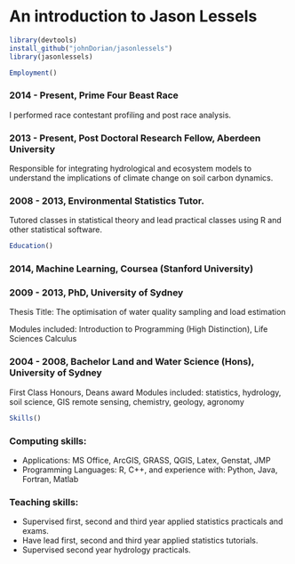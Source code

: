 <!--
%\VignetteEngine{knitr::knitr}
%\VignetteIndexEntry{Jason Lessels}
-->


# An introduction to Jason Lessels 



```r
library(devtools)
install_github("johnDorian/jasonlessels")
library(jasonlessels)
```




```r
Employment()
```

### 2014 - Present, Prime Four Beast Race

I performed race contestant profiling and post race analysis.

### 2013 - Present, Post Doctoral Research Fellow, Aberdeen University

Responsible for integrating hydrological and ecosystem models to understand the implications of climate change on soil carbon dynamics.

### 2008 - 2013, Environmental Statistics Tutor.

Tutored classes in statistical theory and lead practical classes using R and other statistical software.


```r
Education()
```

### 2014, Machine Learning, Coursea (Stanford University)

### 2009 - 2013, PhD, University of Sydney

Thesis Title: The optimisation of water quality sampling and load estimation

Modules included: Introduction to Programming (High Distinction), Life Sciences Calculus

### 2004 - 2008, Bachelor Land and Water Science (Hons), University of Sydney

First Class Honours, Deans award
Modules included: statistics, hydrology, soil science, GIS remote sensing, chemistry, geology, agronomy


```r
Skills()
```

### Computing skills:

* Applications: MS Office, ArcGIS, GRASS, QGIS, Latex, Genstat, JMP
* Programming Languages: R, C++, and experience with: Python, Java, Fortran, Matlab

### Teaching skills:

* Supervised first, second and third year applied statistics practicals and exams.
* Have lead first, second and third year applied statistics tutorials.
* Supervised second year hydrology practicals.

